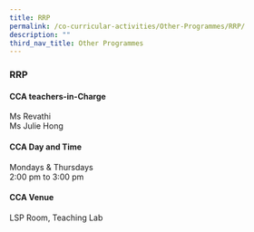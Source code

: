 ```yaml
---
title: RRP
permalink: /co-curricular-activities/Other-Programmes/RRP/
description: ""
third_nav_title: Other Programmes
---
```

### **RRP**

#### **CCA teachers-in-Charge**
Ms Revathi <br>
Ms Julie Hong

#### **CCA Day and Time**
Mondays & Thursdays<br>
2:00 pm to 3:00 pm 

#### **CCA Venue**
LSP Room, Teaching Lab